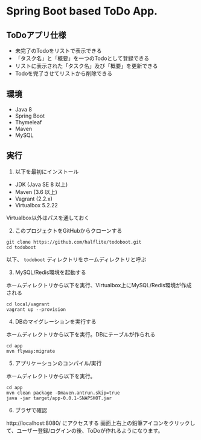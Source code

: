 # Spring Boot based ToDo App.

## ToDoアプリ仕様

* 未完了のTodoをリストで表示できる
* 「タスク名」と「概要」を一つのTodoとして登録できる
* リストに表示された「タスク名」及び「概要」を更新できる
* Todoを完了させてリストから削除できる

## 環境

* Java 8
* Spring Boot
* Thymeleaf
* Maven
* MySQL

## 実行

1. 以下を最初にインストール

* JDK (Java SE 8 以上)
* Maven (3.6 以上)
* Vagrant (2.2.x)
* Virtualbox 5.2.22

Virtualbox以外はパスを通しておく

2. このプロジェクトをGitHubからクローンする

```
git clone https://github.com/halflite/todoboot.git
cd todoboot
```

以下、 `todoboot` ディレクトリをホームディレクトリと呼ぶ

3. MySQL/Redis環境を起動する

ホームディレクトリから以下を実行、Virtualbox上にMySQL/Redis環境が作成される

```
cd local/vagrant
vagrant up --provision
```

4. DBのマイグレーションを実行する

ホームディレクトリから以下を実行。DBにテーブルが作られる

```
cd app
mvn flyway:migrate
```

5. アプリケーションのコンパイル/実行

ホームディレクトリから以下を実行。

```
cd app
mvn clean package -Dmaven.antrun.skip=true
java -jar target/app-0.0.1-SNAPSHOT.jar
```

6. ブラザで確認

http://localhost:8080/ にアクセスする
画面上右上の鉛筆アイコンをクリックして、ユーザー登録/ログインの後、ToDoが作れるようになります。